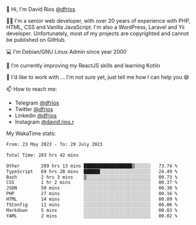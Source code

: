 👋 Hi, I'm David Rios [@dfrios](https://github.com/dfrios)

👨‍💻 I'm a senior web developer, with over 20 years of experience with PHP, HTML, CSS and Vanilla JavaScript. I'm also a WordPress, Laravel and Yii developer. Unfortunately, most of my projects are copyrighted and cannot be published on GitHub.

💻 I'm Debian/GNU Linux Admin since year 2000

🌱 I'm currently improving my ReactJS skills and learning Kotlin

💞️ I'd like to work with ... I'm not sure yet, just tell me how I can help you 😅


📫 How to reach me:
* Telegram [@dfrios](https://t.me/dfrios)
* Twitter [@dfrios](https://twitter.com/dfrios)
* Linkedin [@dfrios](https://linkedin.com/in/dfrios)
* Instagram [@david.rios.r](https://instagram.com/david.rios.r)



My WakaTime stats:
<!--START_SECTION:waka-->

```txt
From: 23 May 2023 - To: 29 July 2023

Total Time: 283 hrs 42 mins

Other        209 hrs 13 mins ██████████████████▒░░░░░░   73.74 %
TypeScript   69 hrs 28 mins  ██████░░░░░░░░░░░░░░░░░░░   24.49 %
Bash         2 hrs 3 mins    ▒░░░░░░░░░░░░░░░░░░░░░░░░   00.73 %
CSS          1 hr 2 mins     ░░░░░░░░░░░░░░░░░░░░░░░░░   00.37 %
JSON         50 mins         ░░░░░░░░░░░░░░░░░░░░░░░░░   00.30 %
PHP          27 mins         ░░░░░░░░░░░░░░░░░░░░░░░░░   00.16 %
HTML         14 mins         ░░░░░░░░░░░░░░░░░░░░░░░░░   00.09 %
TSConfig     11 mins         ░░░░░░░░░░░░░░░░░░░░░░░░░   00.06 %
Markdown     5 mins          ░░░░░░░░░░░░░░░░░░░░░░░░░   00.03 %
YAML         2 mins          ░░░░░░░░░░░░░░░░░░░░░░░░░   00.02 %
```

<!--END_SECTION:waka-->

